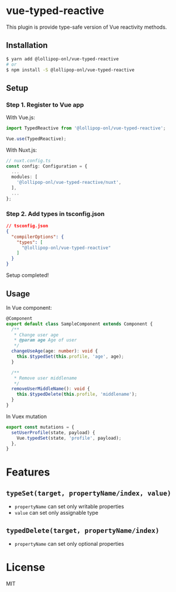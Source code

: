 # vue-typed-reactive

This plugin is provide type-safe version of Vue reactivity methods.

## Installation

```sh
$ yarn add @lollipop-onl/vue-typed-reactive
# or
$ npm install -S @lollipop-onl/vue-typed-reactive
```

## Setup

### Step 1. Register to Vue app

With Vue.js:

```ts
import TypedReactive from '@lollipop-onl/vue-typed-reactive';

Vue.use(TypedReactive);
```

With Nuxt.js:

```ts
// nuxt.config.ts
const config: Configuration = {
  ...
  modules: [
    '@lollipop-onl/vue-typed-reactive/nuxt',
  ],
  ...
};
```

### Step 2. Add types in tsconfig.json

```json
// tsconfig.json
{
  "compilerOptions": {
    "types": [
      "@lollipop-onl/vue-typed-reactive"
    ]
  }
}
```

Setup completed!

## Usage

In Vue component:

```ts
@Component
export default class SampleComponent extends Component {
  /**
   * Change user age
   * @param age Age of user
   */
  changeUseAge(age: number): void {
    this.$typedSet(this.profile, 'age', age);
  }

  /**
   * Remove user middlename
   */
  removeUserMiddleName(): void {
    this.$typedDelete(this.profile, 'middlename');
  }
}
```

In Vuex mutation

```ts
export const mutations = {
  setUserProfile(state, payload) {
    Vue.typedSet(state, 'profile', payload);
  },
}
```

# Features

## `typeSet(target, propertyName/index, value)`

* `propertyName` can set only writable properties
* `value` can set only assignable type

## `typedDelete(target, propertyName/index)`

* `propertyName` can set only optional properties

# License

MIT
